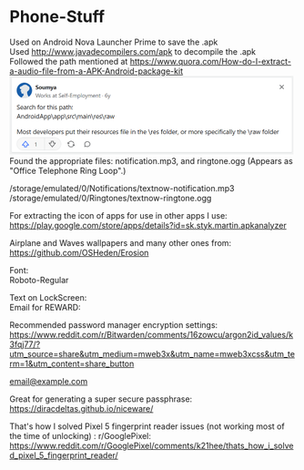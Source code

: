 # Phone-Stuff
Used on Android Nova Launcher Prime to save the .apk
\
Used http://www.javadecompilers.com/apk to decompile the .apk
\
Followed the path mentioned at https://www.quora.com/How-do-I-extract-a-audio-file-from-a-APK-Android-package-kit
\
<img width="499" alt="Answer" src="./Answer.png">
\
Found the appropriate files: notification.mp3, and ringtone.ogg (Appears as "Office Telephone Ring Loop".)

/storage/emulated/0/Notifications/textnow-notification.mp3
\
/storage/emulated/0/Ringtones/textnow-ringtone.ogg

For extracting the icon of apps for use in other apps I use:
\
https://play.google.com/store/apps/details?id=sk.styk.martin.apkanalyzer

Airplane and Waves wallpapers and many other ones from:
\
https://github.com/OSHeden/Erosion

Font:
\
Roboto-Regular

Text on LockScreen:
\
Email for REWARD:

Recommended password manager encryption settings:
\
https://www.reddit.com/r/Bitwarden/comments/16zowcu/argon2id_values/k3fqj77/?utm_source=share&utm_medium=mweb3x&utm_name=mweb3xcss&utm_term=1&utm_content=share_button


email@example.com

Great for generating a super secure passphrase:
\
https://diracdeltas.github.io/niceware/

That's how I solved Pixel 5 fingerprint reader issues (not working most of the time of unlocking) : r/GooglePixel:
\
https://www.reddit.com/r/GooglePixel/comments/k21hee/thats_how_i_solved_pixel_5_fingerprint_reader/
